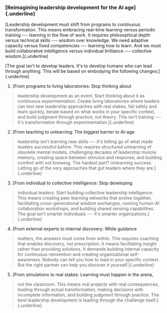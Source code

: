 ### **[Reimagining leadership development for the AI age]{.underline}**

[Leadership development must shift from programs to continuous
transformation. This means embracing real-time learning versus periodic
training --- learning in the flow of work. It requires philosophical
depth versus technical skills --- wisdom over knowledge. We need
adaptive capacity versus fixed competencies --- learning how to learn.
And we must build collaborative intelligence versus individual
brilliance --- collective wisdom.]{.underline}

[The goal isn\'t to develop leaders. It\'s to develop humans who can
lead through anything. This will be based on embodying the following
changes:]{.underline}

1. [From programs to living laboratories: Stop thinking about
 > leadership development as an event. Start thinking about it as
 > continuous experimentation. Create living laboratories where
 > leaders can test new leadership approaches with real stakes, fail
 > safely and learn quickly, iterate based on what works in your
 > specific context, and build judgment through practice, not theory.
 > This isn\'t training --- it\'s transformation through
 > experimentation.]{.underline}

2. [From teaching to unlearning: The biggest barrier to AI-age
 > leadership isn\'t learning new skills --- it\'s letting go of what
 > made leaders successful before. This requires structured
 > unlearning of obsolete mental models, challenging decades of
 > leadership muscle memory, creating space between stimulus and
 > response, and building comfort with not knowing. The hardest part?
 > Unlearning success. Letting go of the very approaches that got
 > leaders where they are.]{.underline}

3. [From individual to collective intelligence: Stop developing
 > individual leaders. Start building collective leadership
 > intelligence. This means creating peer learning networks that
 > evolve together, facilitating cross-generational wisdom exchanges,
 > running human-AI collaboration workshops, and building shared
 > sensing capabilities. The goal isn\'t smarter individuals ---
 > it\'s smarter organizations.]{.underline}

4. [From external experts to internal discovery: While guidance
 > matters, the answers must come from within. This requires coaching
 > that enables discovery, not prescription. It means facilitating
 > insight rather than providing solutions. It demands building
 > internal capacity for continuous reinvention and creating
 > organizational self-awareness. Nobody can tell you how to lead in
 > your specific context. But the right partner can help you discover
 > it yourself.]{.underline}

5. [From simulations to real stakes: Learning must happen in the arena,
 > not the classroom. This means real projects with real
 > consequences, leading through actual transformation, making
 > decisions with incomplete information, and building judgment
 > through practice. The best leadership development is leading
 > through the challenge itself.]{.underline}